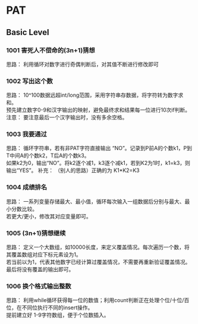 # PAT 
## Basic Level
### 1001 害死人不偿命的(3n+1)猜想
思路： 利用循环对数字进行奇偶判断后，对其值不断进行修改即可
### 1002 写出这个数
思路： 10^100数据远超int/long范围，采用字符串存数据，将字符转为数字求和。  
       预先建立数字0-9和汉字输出的映射，避免最终求和结果每一位进行10次if判断。  
注意： 要注意最后一个汉字输出时，没有多余空格。
### 1003 我要通过
思路： 循环字符串，若有非PAT字符直接输出 “NO”。记录到P前A的个数k1，P到T中间A的个数k2，T后A的个数k3。  
       如果k2为0，输出“NO”。将k2逐个减1，k3逐个减k1，若到K2为1时，k1=k3，则输出“YES”。
补充： （别人的思路）正确的为 K1*K2=K3
### 1004 成绩排名
思路： 一系列变量存储最大、最小值，循环每次输入一组数据后分别与最大、最小分数比较。  
       若更大/更小，修改其对应变量即可。
### 1005 (3n+1)猜想继续
思路： 定义一个大数组，如10000长度，来定义覆盖情况。每次遍历一个数，将其覆盖数组对应下标元素设为1。  
       若当前以为1，代表其他数字已经计算过覆盖情况，不需要再重新验证覆盖情况。最后将没有覆盖的输出即可。
### 1006 换个格式输出整数
思路： 利用while循环获得每一位的数值；利用count判断正在处理个位/十位/百位，在不同位执行不同的insert操作。  
       提前建立好 1-9字符数组，便于个位数插入。
